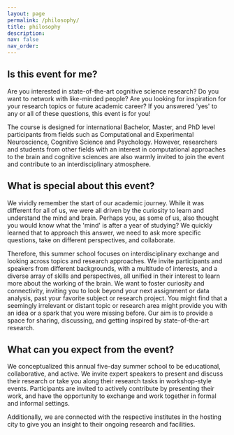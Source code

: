 ```yaml
---
layout: page
permalink: /philosophy/
title: philosophy
description:
nav: false
nav_order:
---
```


## Is this event for me?

Are you interested in state-of-the-art cognitive science research? Do you want to network with like-minded people? Are you looking for inspiration for your research topics or future academic career? If you answered 'yes' to any or all of these questions, this event is for you!

The course is designed for international Bachelor, Master, and PhD level participants from fields such as Computational and Experimental Neuroscience, Cognitive Science and Psychology. However, researchers and students from other fields with an interest in computational approaches to the brain and cognitive sciences are also warmly invited to join the event and contribute to an interdisciplinary atmosphere.

## What is special about this event?

We vividly remember the start of our academic journey. While it was different for all of us, we were all driven by the curiosity to learn and understand the mind and brain. Perhaps you, as some of us, also thought you would know what the 'mind' is after a year of studying? We quickly learned that to approach this answer, we need to ask more specific questions, take on different perspectives, and collaborate.

Therefore, this summer school focuses on interdisciplinary exchange and looking across topics and research approaches. We invite participants and speakers from different backgrounds, with a multitude of interests, and a diverse array of skills and perspectives, all unified in their interest to learn more about the working of the brain. We want to foster curiosity and connectivity, inviting you to look beyond your next assignment or data analysis, past your favorite subject or research project. You might find that a seemingly irrelevant or distant topic or research area might provide you with an idea or a spark that you were missing before. Our aim is to provide a space for sharing, discussing, and getting inspired by state-of-the-art research.

## What can you expect from the event?

We conceptualized this annual five-day summer school to be educational, collaborative, and active. We invite expert speakers to present and discuss their research or take you along their research tasks in workshop-style events. Participants are invited to actively contribute by presenting their work, and have the opportunity to exchange and work together in formal and informal settings.

Additionally, we are connected with the respective institutes in the hosting city to give you an insight to their ongoing research and facilities.
